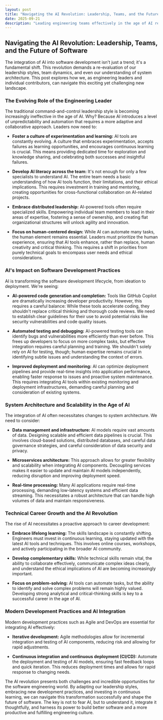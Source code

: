 ```yaml
---
layout: post
title: "Navigating the AI Revolution: Leadership, Teams, and the Future of Software"
date: 2025-09-21
description: "Leading engineering teams effectively in the age of AI requires adapting leadership styles, fostering collaboration, and embracing new development methodologies."
---
```


## Navigating the AI Revolution: Leadership, Teams, and the Future of Software

The integration of AI into software development isn't just a trend; it's a fundamental shift.  This revolution demands a re-evaluation of our leadership styles, team dynamics, and even our understanding of system architecture.  This post explores how we, as engineering leaders and individual contributors, can navigate this exciting yet challenging new landscape.

### The Evolving Role of the Engineering Leader

The traditional command-and-control leadership style is becoming increasingly ineffective in the age of AI.  Why? Because AI introduces a level of unpredictability and automation that requires a more adaptive and collaborative approach.  Leaders now need to:

* **Foster a culture of experimentation and learning:**  AI tools are constantly evolving.  A culture that embraces experimentation, accepts failures as learning opportunities, and encourages continuous learning is crucial. This means providing dedicated time for exploration and knowledge sharing, and celebrating both successes and insightful failures.

* **Develop AI literacy across the team:**  It's not enough for only a few specialists to understand AI.  The entire team needs a basic understanding of how AI tools function, their limitations, and their ethical implications. This requires investment in training and mentoring, creating opportunities for cross-functional collaboration on AI-related projects.

* **Embrace distributed leadership:**  AI-powered tools often require specialized skills.  Empowering individual team members to lead in their areas of expertise, fostering a sense of ownership, and creating flat organizational structures will unlock agility and innovation.

* **Focus on human-centered design:**  While AI can automate many tasks, the human element remains essential.  Leaders must prioritize the human experience, ensuring that AI tools enhance, rather than replace, human creativity and critical thinking.  This requires a shift in priorities from purely technical goals to encompass user needs and ethical considerations.


### AI's Impact on Software Development Practices

AI is transforming the software development lifecycle, from ideation to deployment.  We're seeing:

* **AI-powered code generation and completion:** Tools like GitHub Copilot are dramatically increasing developer productivity.  However, this requires a careful balance:  While these tools accelerate coding, they shouldn't replace critical thinking and thorough code reviews.  We need to establish clear guidelines for their use to avoid potential risks like security vulnerabilities and code quality issues.

* **Automated testing and debugging:** AI-powered testing tools can identify bugs and vulnerabilities more efficiently than ever before. This frees up developers to focus on more complex tasks, but effective integration requires careful planning and training. We shouldn't solely rely on AI for testing, though; human expertise remains crucial in identifying subtle issues and understanding the context of errors.

* **Improved deployment and monitoring:** AI can optimize deployment pipelines and provide real-time insights into application performance, enabling faster response to issues and proactive system maintenance. This requires integrating AI tools within existing monitoring and deployment infrastructures, demanding careful planning and consideration of existing systems.


### System Architecture and Scalability in the Age of AI

The integration of AI often necessitates changes to system architecture.  We need to consider:

* **Data management and infrastructure:**  AI models require vast amounts of data.  Designing scalable and efficient data pipelines is crucial.  This involves cloud-based solutions, distributed databases, and careful data governance strategies, and careful consideration of data security and privacy.

* **Microservices architecture:** This approach allows for greater flexibility and scalability when integrating AI components.  Decoupling services makes it easier to update and maintain AI models independently, reducing disruption and improving deployment speed.

* **Real-time processing:** Many AI applications require real-time processing, demanding low-latency systems and efficient data streaming.  This necessitates a robust architecture that can handle high volumes of data and maintain responsiveness.


### Technical Career Growth and the AI Revolution

The rise of AI necessitates a proactive approach to career development:

* **Embrace lifelong learning:**  The skills landscape is constantly shifting.  Engineers must invest in continuous learning, staying updated with the latest AI tools and techniques. This involves online courses, workshops, and actively participating in the broader AI community.

* **Develop complementary skills:**  While technical skills remain vital, the ability to collaborate effectively, communicate complex ideas clearly, and understand the ethical implications of AI are becoming increasingly important.

* **Focus on problem-solving:**  AI tools can automate tasks, but the ability to identify and solve complex problems will remain highly valued.  Developing strong analytical and critical-thinking skills is key to a successful career in the age of AI.



### Modern Development Practices and AI Integration

Modern development practices such as Agile and DevOps are essential for integrating AI effectively:

* **Iterative development:**  Agile methodologies allow for incremental integration and testing of AI components, reducing risk and allowing for rapid adjustments.

* **Continuous integration and continuous deployment (CI/CD):**  Automate the deployment and testing of AI models, ensuring fast feedback loops and quick iteration.  This reduces deployment times and allows for rapid response to changing needs.


The AI revolution presents both challenges and incredible opportunities for the software engineering world. By adapting our leadership styles, embracing new development practices, and investing in continuous learning, we can navigate this transformation successfully and shape the future of software.  The key is not to fear AI, but to understand it, integrate it thoughtfully, and harness its power to build better software and a more productive and fulfilling engineering culture.
